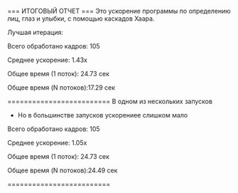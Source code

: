 === ИТОГОВЫЙ ОТЧЕТ ===
Это ускорение программы по определению лиц, глаз и улыбки, с помощью каскадов Хаара.


Лучшая итерация:

Всего обработано кадров: 105

Среднее ускорение:      1.43x

Общее время (1 поток):  24.73 сек

Общее время (N потоков):17.29 сек


=========================
В одном из нескольких запусков

- Но в большинстве запусков ускорениее слишком мало


Всего обработано кадров: 105

Среднее ускорение:      1.05x

Общее время (1 поток):  24.73 сек

Общее время (N потоков):24.49 сек

=========================
